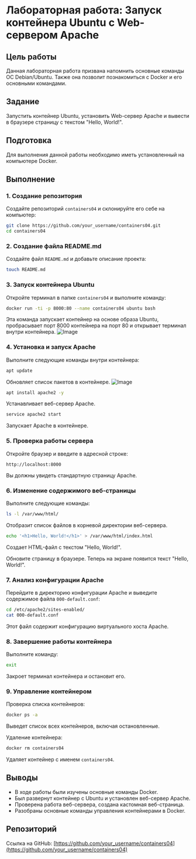 # Лабораторная работа: Запуск контейнера Ubuntu с Web-сервером Apache

## Цель работы
Данная лабораторная работа призвана напомнить основные команды ОС Debian/Ubuntu. Также она позволит познакомиться с Docker и его основными командами.

## Задание
Запустить контейнер Ubuntu, установить Web-сервер Apache и вывести в браузере страницу с текстом "Hello, World!".

## Подготовка
Для выполнения данной работы необходимо иметь установленный на компьютере Docker.

## Выполнение

### 1. Создание репозитория
Создайте репозиторий `containers04` и склонируйте его себе на компьютер:
```sh
git clone https://github.com/your_username/containers04.git
cd containers04
```

### 2. Создание файла README.md
Создайте файл `README.md` и добавьте описание проекта:
```sh
touch README.md
```

### 3. Запуск контейнера Ubuntu
Откройте терминал в папке `containers04` и выполните команду:
```sh
docker run -ti -p 8000:80 --name containers04 ubuntu bash
```
Эта команда запускает контейнер на основе образа Ubuntu, пробрасывает порт 8000 контейнера на порт 80 и открывает терминал внутри контейнера.
![Image](https://github.com/user-attachments/assets/d24e7652-5938-4cf7-842a-9d445d062d48)


### 4. Установка и запуск Apache
Выполните следующие команды внутри контейнера:
```sh
apt update
```
Обновляет список пакетов в контейнере.
![Image](https://github.com/user-attachments/assets/46b9fc28-4b7e-43ee-9777-bc123b5bc0db)
```sh
apt install apache2 -y
```
Устанавливает веб-сервер Apache.
```sh
service apache2 start
```
Запускает Apache в контейнере.

### 5. Проверка работы сервера
Откройте браузер и введите в адресной строке:
```
http://localhost:8000
```
Вы должны увидеть стандартную страницу Apache.

### 6. Изменение содержимого веб-страницы
Выполните следующие команды:
```sh
ls -l /var/www/html/
```
Отобразит список файлов в корневой директории веб-сервера.
```sh
echo '<h1>Hello, World!</h1>' > /var/www/html/index.html
```
Создает HTML-файл с текстом "Hello, World!".

Обновите страницу в браузере. Теперь на экране появится текст "Hello, World!".

### 7. Анализ конфигурации Apache
Перейдите в директорию конфигурации Apache и выведите содержимое файла `000-default.conf`:
```sh
cd /etc/apache2/sites-enabled/
cat 000-default.conf
```
Этот файл содержит конфигурацию виртуального хоста Apache.

### 8. Завершение работы контейнера
Выполните команду:
```sh
exit
```
Закроет терминал контейнера и остановит его.

### 9. Управление контейнером
Проверка списка контейнеров:
```sh
docker ps -a
```
Выведет список всех контейнеров, включая остановленные.

Удаление контейнера:
```sh
docker rm containers04
```
Удаляет контейнер с именем `containers04`.

## Выводы
- В ходе работы были изучены основные команды Docker.
- Был развернут контейнер с Ubuntu и установлен веб-сервер Apache.
- Проверена работа веб-сервера, создана кастомная веб-страница.
- Разобраны основные команды управления контейнерами в Docker.

## Репозиторий
Ссылка на GitHub: [https://github.com/your_username/containers04](https://github.com/your_username/containers04)

